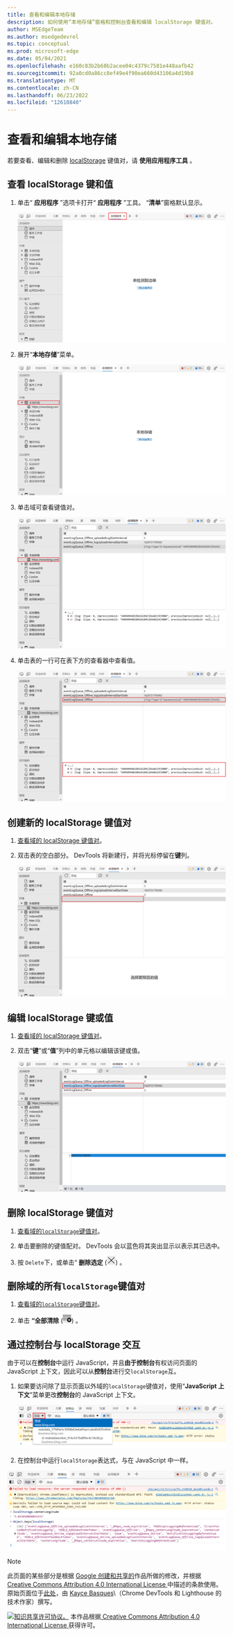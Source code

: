 ```yaml
---
title: 查看和编辑本地存储
description: 如何使用“本地存储”窗格和控制台查看和编辑 localStorage 键值对。
author: MSEdgeTeam
ms.author: msedgedevrel
ms.topic: conceptual
ms.prod: microsoft-edge
ms.date: 05/04/2021
ms.openlocfilehash: e160c83b2b68b2acee04c4379c7581e448aafb42
ms.sourcegitcommit: 92a0cd0a86cc8ef49e4f90ea660d43106a4d19b8
ms.translationtype: MT
ms.contentlocale: zh-CN
ms.lasthandoff: 06/23/2022
ms.locfileid: "12610840"
---
```

<!-- Copyright Kayce Basques

   Licensed under the Apache License, Version 2.0 (the "License");
   you may not use this file except in compliance with the License.
   You may obtain a copy of the License at

       https://www.apache.org/licenses/LICENSE-2.0

   Unless required by applicable law or agreed to in writing, software
   distributed under the License is distributed on an "AS IS" BASIS,
   WITHOUT WARRANTIES OR CONDITIONS OF ANY KIND, either express or implied.
   See the License for the specific language governing permissions and
   limitations under the License.  -->
# <a name="view-and-edit-local-storage"></a>查看和编辑本地存储

若要查看、编辑和删除 [localStorage](https://developer.mozilla.org/docs/Web/API/Window/localStorage) 键值对，请 **使用应用程序工具** 。


<!-- ====================================================================== -->
## <a name="view-localstorage-keys-and-values"></a>查看 localStorage 键和值

1. 单击“ **应用程序** ”选项卡打开“ **应用程序** ”工具。  “**清单**”窗格默认显示。

   ![清单窗格。](../media/storage-application-manifest.msft.png)

1. 展开“**本地存储**”菜单。

   ![“本地存储”菜单。](../media/storage-application-local-storage.msft.png)

1. 单击域可查看键值对。

   ![https://www.bing.com域的 localStorage 键值对](../media/storage-application-local-storage-view-key-value.msft.png)

1. 单击表的一行可在表下方的查看器中查看值。

   ![查看eventLogQueue_Online键的值。](../media/storage-application-local-storage-view-key-value-selected.msft.png)


<!-- ====================================================================== -->
## <a name="create-a-new-localstorage-key-value-pair"></a>创建新的 localStorage 键值对

1. [查看域的 localStorage 键值对](#view-localstorage-keys-and-values)。

1. 双击表的空白部分。  DevTools 将新建行，并将光标停留在**键**列。

   ![要双击表的空部分，以便创建新的键值配对。](../media/storage-application-local-storage-new-key-value.msft.png)


<!-- ====================================================================== -->
## <a name="edit-localstorage-keys-or-values"></a>编辑 localStorage 键或值

1. [查看域的 localStorage 键值对](#view-localstorage-keys-and-values)。

1. 双击“**键**”或“**值**”列中的单元格以编辑该键或值。

   ![编辑 localStorage 密钥。](../media/storage-application-local-storage-edit-key-value.msft.png)


<!-- ====================================================================== -->
## <a name="delete-localstorage-key-value-pairs"></a>删除 localStorage 键值对

1. [查看域的`localStorage`键值对](#view-localstorage-keys-and-values)。

1. 单击要删除的键值配对。  DevTools 会以蓝色将其突出显示以表示其已选中。

1. 按 `Delete`下，或单击“ **删除选定** (![删除已选中。](../media/delete-icon.msft.png)) 。


<!-- ====================================================================== -->
## <a name="delete-all-localstorage-key-value-pairs-for-a-domain"></a>删除域的所有`localStorage`键值对

1. [查看域的`localStorage`键值对](#view-localstorage-keys-and-values)。

1. 单击 **“全部清除** (![全部清除。](../media/clear-icon.msft.png)) 。


<!-- ====================================================================== -->
## <a name="interact-with-localstorage-from-the-console"></a>通过控制台与 localStorage 交互

由于可以在**控制台**中运行 JavaScript，并且**由于控制台**有权访问页面的 JavaScript 上下文，因此可以从**控制台**进行交`localStorage`互。

1. 如果要访问除了显示页面以外域的`localStorage`键值对，使用“**JavaScript 上下文**”菜单更改**控制台**的 JavaScript 上下文。

   ![更改控制台的 JavaScript 上下文。](../media/storage-console-local-storage.msft.png)

1. 在控制台中运行`localStorage`表达式，与在 JavaScript 中一样。

![从控制台与 localStorage 交互。](../media/storage-console-local-storage-interaction.msft.png)


<!-- ====================================================================== -->
> [!NOTE]
> 此页面的某些部分是根据 [Google 创建和共享的](https://developers.google.com/terms/site-policies)作品所做的修改，并根据[ Creative Commons Attribution 4.0 International License ](https://creativecommons.org/licenses/by/4.0)中描述的条款使用。
> 原始页面位于[此处](https://developer.chrome.com/docs/devtools/storage/localstorage/)，由 [Kayce Basques](https://developers.google.com/web/resources/contributors#kayce-basques)\（Chrome DevTools 和 Lighthouse 的技术作家）撰写。

[![知识共享许可协议。](https://i.creativecommons.org/l/by/4.0/88x31.png)](https://creativecommons.org/licenses/by/4.0)
本作品根据[ Creative Commons Attribution 4.0 International License ](https://creativecommons.org/licenses/by/4.0)获得许可。

